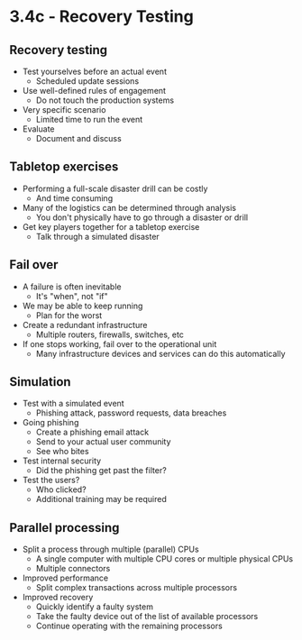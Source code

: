 # 3.4c - Recovery Testing
## Recovery testing
- Test yourselves before an actual event
	- Scheduled update sessions
- Use well-defined rules of engagement
	- Do not touch the production systems
- Very specific scenario
	- Limited time to run the event
- Evaluate
	- Document and discuss
## Tabletop exercises
- Performing a full-scale disaster drill can be costly
	- And time consuming
- Many of the logistics can be determined through analysis
	- You don't physically have to go through a disaster or drill
- Get key players together for a tabletop exercise
	- Talk through a simulated disaster
## Fail over
- A failure is often inevitable
	- It's "when", not "if"
- We may be able to keep running
	- Plan for the worst
- Create a redundant infrastructure
	- Multiple routers, firewalls, switches, etc
- If one stops working, fail over to the operational unit
	- Many infrastructure devices and services can do this automatically
## Simulation
- Test with a simulated event
	- Phishing attack, password requests, data breaches
- Going phishing
	- Create a phishing email attack
	- Send to your actual user community
	- See who bites
- Test internal security
	- Did the phishing get past the filter?
- Test the users?
	- Who clicked?
	- Additional training may be required
## Parallel processing
- Split a process through multiple (parallel) CPUs
	- A single computer with multiple CPU cores or multiple physical CPUs
	- Multiple connectors
- Improved performance
	- Split complex transactions across multiple processors
- Improved recovery
	- Quickly identify a faulty system
	- Take the faulty device out of the list of available processors
	- Continue operating with the remaining processors

